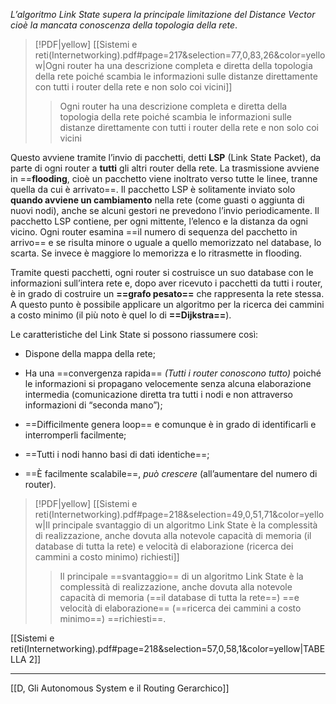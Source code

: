 *L’algoritmo Link State supera la principale limitazione del Distance Vector cioè la mancata conoscenza della topologia della rete*.

> [!PDF|yellow] [[Sistemi e reti(Internetworking).pdf#page=217&selection=77,0,83,26&color=yellow|Ogni router ha una descrizione completa e diretta della topologia della rete poiché scambia le informazioni sulle distanze direttamente con tutti i router della rete e non solo coi vicini]]
> > Ogni router ha una descrizione completa e diretta della topologia della rete poiché scambia le informazioni sulle distanze direttamente con tutti i router della rete e non solo coi vicini

Questo avviene tramite l’invio di pacchetti, detti **LSP** (Link State Packet), da parte di ogni router a **tutti** gli altri router della rete. La trasmissione avviene in ==**flooding**, cioè un pacchetto viene inoltrato verso tutte le linee, tranne quella da cui è arrivato==. Il pacchetto LSP è solitamente inviato solo **quando avviene un cambiamento** nella rete (come guasti o aggiunta di nuovi nodi), anche se alcuni gestori ne prevedono l’invio periodicamente. Il pacchetto LSP contiene, per ogni mittente, l’elenco e la distanza da ogni vicino. Ogni router esamina ==il numero di sequenza del pacchetto in arrivo== e se risulta minore o uguale a quello memorizzato nel database, lo scarta. Se invece è maggiore lo memorizza e lo ritrasmette in flooding.

Tramite questi pacchetti, ogni router si costruisce un suo database con le informazioni sull’intera rete e, dopo aver ricevuto i pacchetti da tutti i router, è in grado di costruire un **==grafo pesato==** che rappresenta la rete stessa. A questo punto è possibile applicare un algoritmo per la ricerca dei cammini a costo minimo (il più noto è quel lo di **==Dijkstra==**).

Le caratteristiche del Link State si possono riassumere così:

- Dispone della mappa della rete;

- Ha una ==convergenza rapida== *(Tutti i router conoscono tutto)* poiché le informazioni si propagano velocemente senza alcuna elaborazione intermedia (comunicazione diretta tra tutti i nodi e non attraverso informazioni di “seconda mano”);

- ==Difficilmente genera loop== e comunque è in grado di identificarli e interromperli facilmente;

- ==Tutti i nodi hanno basi di dati identiche==;

- ==È facilmente scalabile==, *può crescere* (all’aumentare del numero di router).

> [!PDF|yellow] [[Sistemi e reti(Internetworking).pdf#page=218&selection=49,0,51,71&color=yellow|Il principale svantaggio di un algoritmo Link State è la complessità di realizzazione, anche dovuta alla notevole capacità di memoria (il database di tutta la rete) e velocità di elaborazione (ricerca dei cammini a costo minimo) richiesti]]
> > Il principale ==svantaggio== di un algoritmo Link State è la complessità di realizzazione, anche dovuta alla notevole capacità di memoria (==il database di tutta la rete==) ==e velocità di elaborazione== (==ricerca dei cammini a costo minimo==) ==richiesti==.

[[Sistemi e reti(Internetworking).pdf#page=218&selection=57,0,58,1&color=yellow|TABELLA 2]]

---
[[D, Gli Autonomous System e il Routing Gerarchico]]

